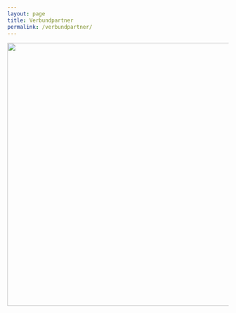 ```yaml
---
layout: page
title: Verbundpartner
permalink: /verbundpartner/
---
```


<img src="[https://github.com/quadriga-dk/quadriga-dk.github.io/blob/main/images/QUADRIGA_Logos.png)" width="600">
